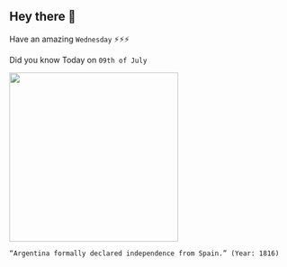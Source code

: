 ## Hey there 👋
Have an amazing `Wednesday` ⚡⚡⚡

Did you know Today on `09th of July`
 
 [<img src="https://media-cdn.tripadvisor.com/media/photo-s/1d/08/23/d8/plaza-de-mayo.jpg" width="300" />](https://en.wikipedia.org/wiki/Argentine_Declaration_of_Independence) 
 ```
“Argentina formally declared independence from Spain.” (Year: 1816)
```
